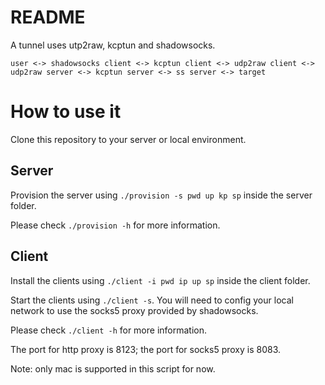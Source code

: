 README
====

A tunnel uses utp2raw, kcptun and shadowsocks.

`user <-> shadowsocks client <-> kcptun client <-> udp2raw client <-> udp2raw server <-> kcptun server <-> ss server <-> target`

# How to use it

Clone this repository to your server or local environment.

## Server

Provision the server using `./provision -s pwd up kp sp` inside the server folder.

Please check `./provision -h` for more information.

## Client 

Install the clients using `./client -i pwd ip up sp` inside the client folder.

Start the clients using `./client -s`. You will need to config your local network to use the socks5 proxy provided by shadowsocks.

Please check `./client -h` for more information.

The port for http proxy is 8123; the port for socks5 proxy is 8083. 

Note: only mac is supported in this script for now.

